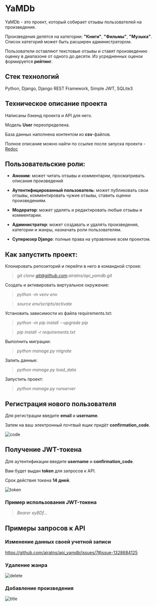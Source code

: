 # YaMDb

YaMDb - это проект, который собирает отзывы пользователей на произведения.

Произведения делятся на категории: **"Книги"**, **"Фильмы"**, **"Музыка"**. Список категорий может быть расширен администратором.

Пользователи оставляют текстовые отзывы и ставят произведению оценку в диапазоне от одного до десяти. Из усредненных оценок формируется **рейтинг**.

## **Стек технологий**

Python, Django, Django REST Framework, Simple JWT, SQLite3

## **Техническое описание проекта**

Написаны бэкенд проекта и API для него.

Модель **User** переопределена.

База данных наполнена контентом из **csv**-файлов. 

Полное описание можно найти по ссылке после запуска проекта - <a href="http://127.0.0.1:8000/redoc" target="_blank">Redoc</a>

## **Пользовательские роли:**

* **Аноним**: может читать отзывы и комментарии, просматривать описания произведений

* **Аутентифицированный пользователь**: может публиковать свои отзывы, комментировать чужие отзывы, ставить оценки произведениям.

* **Модератор**: может удалять и редактировать любые отзывы и комментарии.

* **Администратор**: может создавать и удалять произведения, категории и жанры, назначать роли пользователям.

* **Суперюзер Django**: полные права на управление всем проектом.

## **Как запустить проект:**

Клонировать репозиторий и перейти в него в командной строке:

>*git clone git@github.com:airatns/api_yamdb.git*

Cоздать и активировать виртуальное окружение:

>*python -m venv env*

>*source env/scripts/activate*

Установить зависимости из файла requirements.txt:

>*python -m pip install --upgrade pip*

>*pip install -r requirements.txt*

Выполнить миграции:

>*python manage.py migrate*

Залить данные:

>*python manage.py load_data*

Запустить проект:

>*python manage.py runserver*

## **Регистрация нового пользователя**
Для регистрации введите **email** и **username**.

Затем на ваш электронный почтвый ящик придёт **confirmation_code**.

![code](https://user-images.githubusercontent.com/96816183/182865245-3efea538-0ec7-4d16-b8cc-a2a16c1edff4.png)

## **Получение JWT-токена**
Для аутентификации введите **username** и **confirmation_code**.

Вам будет выдан **token** для запросов к API.

Срок действия токена **14 дней**.

![token](https://user-images.githubusercontent.com/96816183/182865510-7f50333d-cf47-40d5-926d-5bcecbb2081d.png)

### **Пример использования JWT-токена**

>*Bearer ey8Df...*


## **Примеры запросов к API**

### **Изменение данных своей учетной записи**

https://github.com/airatns/api_yamdb/issues/7#issue-1328684125

### **Удаление жанра**

![delete](https://user-images.githubusercontent.com/96816183/182865799-c96ff4d1-be79-4d89-ac7f-2f440c695f8b.png)

### **Добавление произведения**

![title](https://user-images.githubusercontent.com/96816183/182866123-b80f1a88-dbd5-497b-bb0d-4248252db3d9.png)
